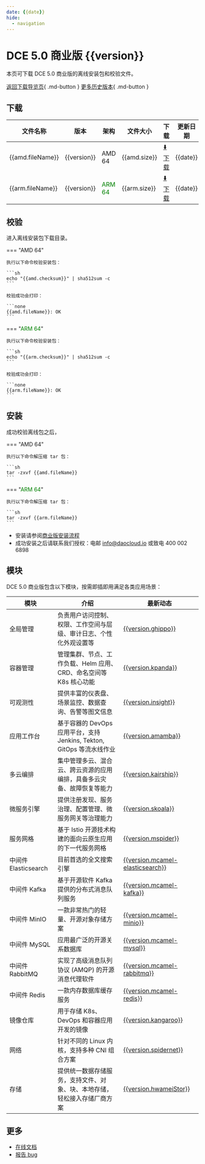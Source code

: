```yaml
---
date: {{date}}
hide:
  - navigation
---
```


# DCE 5.0 商业版 {{version}}

本页可下载 DCE 5.0 商业版的离线安装包和校验文件。

[返回下载导览页](../index.md#_2){ .md-button } [更多历史版本](./dce5-installer-history.md){ .md-button }

## 下载

| 文件名称 | 版本 | 架构 | 文件大小 | 下载 | 更新日期 |
| ------- | --- | ---- | ------ | --- | ------- |
| {{amd.fileName}} | {{version}} | AMD 64 | {{amd.size}} | [:arrow_down: 下载]({{amd.downloadLink}}) | {{date}} |
| {{arm.fileName}} | {{version}} | <font color="green">ARM 64</font> | {{arm.size}} | [:arrow_down: 下载]({{arm.downloadLink}}) | {{date}} |

## 校验

进入离线安装包下载目录。

=== "AMD 64"

    执行以下命令校验安装包：

    ```sh
    echo "{{amd.checksum}}" | sha512sum -c
    ```

    校验成功会打印：

    ```none
    {{amd.fileName}}: OK
    ```

=== "<font color="green">ARM 64</font>"

    执行以下命令校验安装包：

    ```sh
    echo "{{arm.checksum}}" | sha512sum -c
    ```

    校验成功会打印：

    ```none
    {{arm.fileName}}: OK
    ```

## 安装

成功校验离线包之后，

=== "AMD 64"

    执行以下命令解压缩 tar 包：

    ```sh
    tar -zxvf {{amd.fileName}}
    ```

=== "<font color="green">ARM 64</font>"

    执行以下命令解压缩 tar 包：

    ```sh
    tar -zxvf {{arm.fileName}}
    ```

- 安装请参阅[商业版安装流程](../../install/commercial/start-install.md)
- 成功安装之后请联系我们授权：电邮 info@daocloud.io 或致电 400 002 6898

## 模块

DCE 5.0 商业版包含以下模块，按需即插即用满足各类应用场景：

| 模块 | 介绍 | 最新动态 |
| ---- | --- | ------ |
| 全局管理 | 负责用户访问控制、权限、工作空间与层级、审计日志、个性化外观设置等 | [{{version.ghippo}}](../../ghippo/intro/release-notes.md#{{version.ghippo.ap}}) |
| 容器管理 | 管理集群、节点、工作负载、Helm 应用、CRD、命名空间等 K8s 核心功能 | [{{version.kpanda}}](../../kpanda/intro/release-notes.md#{{version.kpanda.ap}}) |
| 可观测性 | 提供丰富的仪表盘、场景监控、数据查询、告警等图文信息 | [{{version.insight}}](../../insight/intro/release-notes.md#{{version.insight.ap}}) |
| 应用工作台 | 基于容器的 DevOps 应用平台，支持 Jenkins, Tekton, GitOps 等流水线作业 | [{{version.amamba}}](../../amamba/intro/release-notes.md#{{version.amamba.ap}}) |
| 多云编排 | 集中管理多云、混合云、跨云资源的应用编排，具备多云灾备、故障恢复等能力 | [{{version.kairship}}](../../kairship/intro/release-notes.md#{{version.kairship.ap}}) |
| 微服务引擎 | 提供注册发现、服务治理、配置管理、微服务网关等治理能力 | [{{version.skoala}}](../../skoala/intro/release-notes.md#{{version.skoala.ap}}) |
| 服务网格 | 基于 Istio 开源技术构建的面向云原生应用的下一代服务网格 | [{{version.mspider}}](../../mspider/intro/release-notes.md#{{version.mspider.ap}}) |
| 中间件 Elasticsearch | 目前首选的全文搜索引擎 | [{{version.mcamel-elasticsearch}}](../../middleware/elasticsearch/release-notes.md#{{version.mcamel-elasticsearch.ap}}) |
| 中间件 Kafka | 基于开源软件 Kafka 提供的分布式消息队列服务 | [{{version.mcamel-kafka}}](../../middleware/kafka/release-notes.md#{{version.mcamel-kafka.ap}}) |
| 中间件 MinIO | 一款非常热门的轻量、开源对象存储方案 | [{{version.mcamel-minio}}](../../middleware/minio/release-notes.md#{{version.mcamel-minio.ap}}) |
| 中间件 MySQL | 应用最广泛的开源关系数据库 | [{{version.mcamel-mysql}}](../../middleware/mysql/release-notes.md#{{version.mcamel-mysql.ap}}) |
| 中间件 RabbitMQ | 实现了高级消息队列协议 (AMQP) 的开源消息代理软件 | [{{version.mcamel-rabbitmq}}](../../middleware/rabbitmq/release-notes.md#{{version.mcamel-rabbitmq.ap}}) |
| 中间件 Redis | 一款内存数据库缓存服务 | [{{version.mcamel-redis}}](../../middleware/redis/release-notes.md#{{version.mcamel-redis.ap}}) |
| 镜像仓库 | 用于存储 K8s、DevOps 和容器应用开发的镜像 | [{{version.kangaroo}}](../../kangaroo/intro/release-notes.md) |
| 网络 | 针对不同的 Linux 内核，支持多种 CNI 组合方案 | [{{version.spidernet}}](../../network/intro/release-notes.md) |
| 存储 | 提供统一数据存储服务，支持文件、对象、块、本地存储，轻松接入存储厂商方案 | [{{version.hwameiStor}}](../../storage/hwameistor/release-notes.md) |

## 更多

- [在线文档](../../dce/index.md)
- [报告 bug](https://github.com/DaoCloud/DaoCloud-docs/issues)
